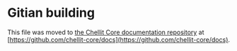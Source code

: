 Gitian building
================

This file was moved to [the Chellit Core documentation repository](https://github.com/chellit-core/docs/blob/master/gitian-building.md) at [https://github.com/chellit-core/docs](https://github.com/chellit-core/docs).
